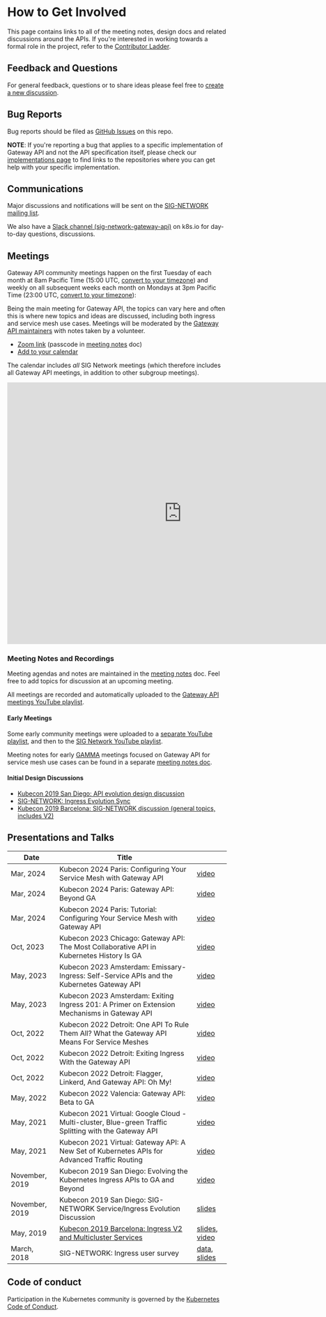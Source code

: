 # How to Get Involved

This page contains links to all of the meeting notes, design docs and related
discussions around the APIs. If you're interested in working towards a formal
role in the project, refer to the [Contributor
Ladder](contributor-ladder.md).

## Feedback and Questions

For general feedback, questions or to share ideas please feel free to [create a
new discussion][gh-disc].

[gh-disc]:https://github.com/kubernetes-sigs/gateway-api/discussions/new

## Bug Reports

Bug reports should be filed as [GitHub Issues][gh-issues] on this repo.

**NOTE**: If you're reporting a bug that applies to a specific implementation of
Gateway API and not the API specification itself, please check our
[implementations page][implementations] to find links to the repositories where
you can get help with your specific implementation.

[gh-issues]: https://github.com/kubernetes-sigs/gateway-api/issues/new/choose
[implementations]:../implementations.md

## Communications

Major discussions and notifications will be sent on the [SIG-NETWORK mailing
list][signetg].

We also have a [Slack channel (sig-network-gateway-api)][slack] on k8s.io for day-to-day
questions, discussions.

[signetg]: https://groups.google.com/forum/#!forum/kubernetes-sig-network
[slack]: https://kubernetes.slack.com/archives/CR0H13KGA

## Meetings

Gateway API community meetings happen on the first Tuesday of each month at
8am Pacific Time (15:00 UTC, [convert to your timezone][8am-pst-convert]) and
weekly on all subsequent weeks each month on Mondays at 3pm Pacific Time
(23:00 UTC, [convert to your timezone][3pm-pst-convert]):

Being the main meeting for Gateway API, the topics can vary here and often this
is where new topics and ideas are discussed, including both ingress and service
mesh use cases. Meetings will be moderated by the [Gateway API maintainers][maintainers]
with notes taken by a volunteer.

* [Zoom link](https://zoom.us/j/441530404) (passcode in [meeting notes] doc)
* [Add to your calendar](https://calendar.google.com/calendar/u/0/r?cid=88fe1l3qfn2b6r11k8um5am76c@group.calendar.google.com)

[8am-pst-convert]: http://www.thetimezoneconverter.com/?t=08:00&tz=PT%20%28Pacific%20Time%29
[3pm-pst-convert]: http://www.thetimezoneconverter.com/?t=15:00&tz=PT%20%28Pacific%20Time%29
[maintainers]:https://github.com/kubernetes-sigs/gateway-api/blob/main/OWNERS_ALIASES#L12

The calendar includes _all_ SIG Network meetings (which therefore includes all
Gateway API meetings, in addition to other subgroup meetings).

<iframe
  src="https://calendar.google.com/calendar/embed?src=88fe1l3qfn2b6r11k8um5am76c%40group.calendar.google.com"
  style="border: 0" width="800" height="600" frameborder="0"
  scrolling="no">
</iframe>

### Meeting Notes and Recordings

Meeting agendas and notes are maintained in the [meeting notes] doc. Feel free
to add topics for discussion at an upcoming meeting.

All meetings are recorded and automatically uploaded to the
[Gateway API meetings YouTube playlist][gateway-api-yt-playlist].

[meeting notes]: https://docs.google.com/document/d/1eg-YjOHaQ7UD28htdNxBR3zufebozXKyI28cl2E11tU/edit
[gateway-api-yt-playlist]: https://www.youtube.com/playlist?list=PL69nYSiGNLP1GgO7k02ipPGZUFpSzGaHH

#### Early Meetings

Some early community meetings were uploaded to a [separate YouTube
playlist][early-yt-playlist], and then to the [SIG Network YouTube playlist][sig-net-yt-playlist].

Meeting notes for early [GAMMA][gamma] meetings focused on Gateway API for
service mesh use cases can be found in a separate
[meeting notes doc][gamma-meeting-notes].

[early-yt-playlist]: https://www.youtube.com/playlist?list=PL7KjrPTDcs4Xe6SZj-51WvBfufKf-la1O
[sig-net-yt-playlist]: https://www.youtube.com/playlist?list=PL69nYSiGNLP2E8vmnqo5MwPOY25sDWIxb
[gamma]: ../mesh/gamma.md
[gamma-meeting-notes]: https://docs.google.com/document/d/1s5hQU0CB9ehjFukRmRHQ41f1FA8GX5_1Rv6nHW6NWAA/edit#

#### Initial Design Discussions

* [Kubecon 2019 San Diego: API evolution design discussion][kubecon-2019-na-design-discussion]
* [SIG-NETWORK: Ingress Evolution Sync][sig-net-2019-11-sync]
* [Kubecon 2019 Barcelona: SIG-NETWORK discussion (general topics, includes V2)][kubecon-2019-eu-discussion]

[kubecon-2019-na-design-discussion]: https://docs.google.com/document/d/1l_SsVPLMBZ7lm_T4u7ZDBceTTUY71-iEQUPWeOdTAxM/preview
[kubecon-2019-eu-discussion]: https://docs.google.com/document/d/1n8AaDiPXyZHTosm1dscWhzpbcZklP3vd11fA6L6ajlY/preview
[sig-net-2019-11-sync]: https://docs.google.com/document/d/1AqBaxNX0uS0fb_fSpVL9c8TmaSP7RYkWO8U_SdJH67k/preview

## Presentations and Talks

| Date           | Title |    |
|----------------|-------|----|
| Mar, 2024      | Kubecon 2024 Paris: Configuring Your Service Mesh with Gateway API | [video][2024-kubecon-video-1]|
| Mar, 2024      | Kubecon 2024 Paris: Gateway API: Beyond GA | [video][2024-kubecon-video-2]|
| Mar, 2024      | Kubecon 2024 Paris: Tutorial: Configuring Your Service Mesh with Gateway API  | [video][2024-kubecon-video-3]|
| Oct, 2023      | Kubecon 2023 Chicago: Gateway API: The Most Collaborative API in Kubernetes History Is GA | [video][2023-kubecon-video-3]|
| May, 2023      | Kubecon 2023 Amsterdam: Emissary-Ingress: Self-Service APIs and the Kubernetes Gateway API | [video][2023-kubecon-video-1]|
| May, 2023      | Kubecon 2023 Amsterdam: Exiting Ingress 201: A Primer on Extension Mechanisms in Gateway API | [video][2023-kubecon-video-2]|
| Oct, 2022      | Kubecon 2022 Detroit: One API To Rule Them All? What the Gateway API Means For Service Meshes | [video][2022-kubecon-video-4]|
| Oct, 2022      | Kubecon 2022 Detroit: Exiting Ingress With the Gateway API | [video][2022-kubecon-video-3]|
| Oct, 2022      | Kubecon 2022 Detroit: Flagger, Linkerd, And Gateway API: Oh My! | [video][2022-kubecon-video-2]|
| May, 2022      | Kubecon 2022 Valencia: Gateway API: Beta to GA | [video][2022-kubecon-video-1]|
| May, 2021      | Kubecon 2021 Virtual: Google Cloud - Multi-cluster, Blue-green Traffic Splitting with the Gateway API | [video][2021-kubecon-video-2]|
| May, 2021      | Kubecon 2021 Virtual: Gateway API: A New Set of Kubernetes APIs for Advanced Traffic Routing | [video][2021-kubecon-video-1]|
| November, 2019 | Kubecon 2019 San Diego: Evolving the Kubernetes Ingress APIs to GA and Beyond | [video][2019-kubecon-na-video]|
| November, 2019 | Kubecon 2019 San Diego: SIG-NETWORK Service/Ingress Evolution Discussion | [slides][2019-kubecon-na-community-slides] |
| May, 2019      | [Kubecon 2019 Barcelona: Ingress V2 and Multicluster Services][2019-kubecon-eu] | [slides][2019-kubecon-eu-slides], [video][2019-kubecon-eu-video]|
| March, 2018    | SIG-NETWORK: Ingress user survey | [data][survey-data], [slides][survey-slides] |

[2024-kubecon-video-1]: https://www.youtube.com/watch?v=UMGRp0fGk3o
[2024-kubecon-video-2]: https://www.youtube.com/watch?v=LITg6TvctjM
[2024-kubecon-video-3]: https://www.youtube.com/watch?v=UMGRp0fGk3o
[2023-kubecon-video-3]: https://www.youtube.com/watch?v=V3Vu_FWb4l4
[2023-kubecon-video-1]: https://www.youtube.com/watch?v=piDYmZObh_M
[2023-kubecon-video-2]: https://www.youtube.com/watch?v=7P55G8GsYRs:
[2022-kubecon-video-4]: https://www.youtube.com/watch?v=vYGP5XdP2TA
[2022-kubecon-video-3]: https://www.youtube.com/watch?v=sTQv4QOC-TI
[2022-kubecon-video-2]: https://www.youtube.com/watch?v=9Ag45POgnKw
[2022-kubecon-video-1]: https://www.youtube.com/watch?v=YPiuicxC8UU
[2021-kubecon-video-2]: https://www.youtube.com/watch?v=vs8YrjdRJJU
[2021-kubecon-video-1]: https://www.youtube.com/watch?v=lCRuzWFJBO0
[2019-kubecon-na-video]: https://www.youtube.com/watch?v=cduG0FrjdJA
[2019-kubecon-eu]: https://kccnceu19.sched.com/event/MPb6/ingress-v2-and-multicluster-services-rohit-ramkumar-bowei-du-google
[2019-kubecon-eu-slides]: https://static.sched.com/hosted_files/kccnceu19/97/%5Bwith%20speaker%20notes%5D%20Kubecon%20EU%202019_%20Ingress%20V2%20%26%20Multi-Cluster%20Services.pdf
[2019-kubecon-eu-video]: https://www.youtube.com/watch?v=Ne9UJL6irXY&t=1s
[survey-data]: https://github.com/bowei/k8s-ingress-survey-2018
[survey-slides]: https://github.com/bowei/k8s-ingress-survey-2018/blob/master/survey.pdf
[2019-kubecon-na-community-slides]: https://docs.google.com/presentation/d/1s0scrQCCFLJMVjjGXGQHoV6_4OIZkaIGjwj4wpUUJ7M

## Code of conduct

Participation in the Kubernetes community is governed by the [Kubernetes Code of
Conduct](https://github.com/kubernetes/community/blob/master/code-of-conduct.md).
